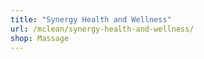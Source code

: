 ```yaml
---
title: "Synergy Health and Wellness"
url: /mclean/synergy-health-and-wellness/
shop: Massage
---
```

